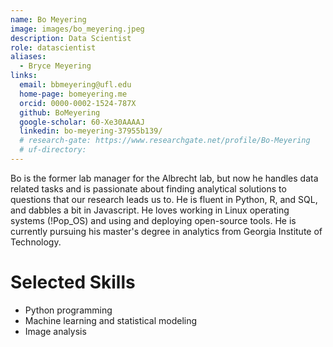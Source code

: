 ```yaml
---
name: Bo Meyering
image: images/bo_meyering.jpeg
description: Data Scientist
role: datascientist
aliases:
  - Bryce Meyering
links:
  email: bbmeyering@ufl.edu
  home-page: bomeyering.me
  orcid: 0000-0002-1524-787X
  github: BoMeyering
  google-scholar: 60-Xe30AAAAJ
  linkedin: bo-meyering-37955b139/
  # research-gate: https://www.researchgate.net/profile/Bo-Meyering
  # uf-directory:
---
```


Bo is the former lab manager for the Albrecht lab, but now he handles data related tasks and is passionate about finding analytical solutions to questions that our research leads us to. He is fluent in Python, R, and SQL, and dabbles a bit in Javascript. He loves working in Linux operating systems (!Pop_OS) and using and deploying open-source tools. He is currently pursuing his master's degree in analytics from Georgia Institute of Technology.

# Selected Skills
* Python programming
* Machine learning and statistical modeling
* Image analysis
